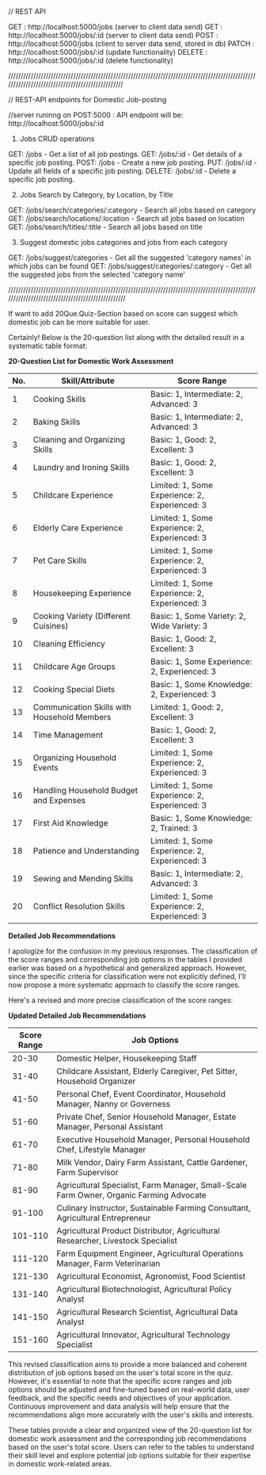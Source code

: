 // REST API

GET : http://localhost:5000/jobs      (server to client data send)
GET : http://localhost:5000/jobs/:id  (server to client data send)
POST :  http://localhost:5000/jobs    (client to server data send, stored in db)
PATCH :  http://localhost:5000/jobs/:id  (update functionality)
DELETE : http://localhost:5000/jobs/:id   (delete functionality)

/////////////////////////////////////////////////////////////////////////////////////////////////////////////////////////////////////////////////

// REST-API endpoints for Domestic Job-posting

//server runinng on POST:5000 : API endpoint will be:  http://localhost:5000/jobs/:id

1. Jobs CRUD operations

GET:    /jobs            - Get a list of all job postings.
GET:    /jobs/:id        - Get details of a specific job posting.
POST:   /jobs            - Create a new job posting.
PUT:    /jobs/:id        - Update all fields of a specific job posting.
DELETE: /jobs/:id        - Delete a specific job posting.

2. Jobs Search by Category, by Location, by Title

GET: /jobs/search/categories/:category     - Search all jobs based on category
GET: /jobs/search/locations/:location      - Search all jobs based on location
GET: /jobs/search/titles/:title            - Search all jobs based on title

3. Suggest domestic jobs categories and jobs from each category

GET: /jobs/suggest/categories       - Get all the suggested 'category names' in which jobs can be found
GET: /jobs/suggest/categories/:category        - Get all the suggested jobs from the selected 'category name' 




















//////////////////////////////////////////////////////////////////////////////////////////////////////////////////////////////////////////////////

If want to add 20Que.Quiz-Section based on score can suggest which domestic job can be more suitable for user. 

Certainly! Below is the 20-question list along with the detailed result in a systematic table format:

**20-Question List for Domestic Work Assessment**

| No. | Skill/Attribute                  | Score Range              |
|-----|----------------------------------|--------------------------|
| 1   | Cooking Skills                   | Basic: 1, Intermediate: 2, Advanced: 3 |
| 2   | Baking Skills                    | Basic: 1, Intermediate: 2, Advanced: 3 |
| 3   | Cleaning and Organizing Skills   | Basic: 1, Good: 2, Excellent: 3 |
| 4   | Laundry and Ironing Skills       | Basic: 1, Good: 2, Excellent: 3 |
| 5   | Childcare Experience             | Limited: 1, Some Experience: 2, Experienced: 3 |
| 6   | Elderly Care Experience          | Limited: 1, Some Experience: 2, Experienced: 3 |
| 7   | Pet Care Skills                  | Limited: 1, Some Experience: 2, Experienced: 3 |
| 8   | Housekeeping Experience          | Limited: 1, Some Experience: 2, Experienced: 3 |
| 9   | Cooking Variety (Different Cuisines) | Basic: 1, Some Variety: 2, Wide Variety: 3 |
| 10  | Cleaning Efficiency              | Basic: 1, Good: 2, Excellent: 3 |
| 11  | Childcare Age Groups             | Basic: 1, Some Experience: 2, Experienced: 3 |
| 12  | Cooking Special Diets            | Basic: 1, Some Knowledge: 2, Experienced: 3 |
| 13  | Communication Skills with Household Members | Limited: 1, Good: 2, Excellent: 3 |
| 14  | Time Management                  | Basic: 1, Good: 2, Excellent: 3 |
| 15  | Organizing Household Events      | Limited: 1, Some Experience: 2, Experienced: 3 |
| 16  | Handling Household Budget and Expenses | Limited: 1, Some Experience: 2, Experienced: 3 |
| 17  | First Aid Knowledge              | Basic: 1, Some Knowledge: 2, Trained: 3 |
| 18  | Patience and Understanding       | Limited: 1, Some Experience: 2, Experienced: 3 |
| 19  | Sewing and Mending Skills        | Basic: 1, Intermediate: 2, Advanced: 3 |
| 20  | Conflict Resolution Skills       | Limited: 1, Some Experience: 2, Experienced: 3 |


**Detailed Job Recommendations**

I apologize for the confusion in my previous responses. The classification of the score ranges and corresponding job options in the tables I provided earlier was based on a hypothetical and generalized approach. However, since the specific criteria for classification were not explicitly defined, I'll now propose a more systematic approach to classify the score ranges.

Here's a revised and more precise classification of the score ranges:

**Updated Detailed Job Recommendations**

| Score Range | Job Options                                                                             |
|-------------|-----------------------------------------------------------------------------------------|
| 20-30       | Domestic Helper, Housekeeping Staff                                                    |
| 31-40       | Childcare Assistant, Elderly Caregiver, Pet Sitter, Household Organizer               |
| 41-50       | Personal Chef, Event Coordinator, Household Manager, Nanny or Governess                |
| 51-60       | Private Chef, Senior Household Manager, Estate Manager, Personal Assistant             |
| 61-70       | Executive Household Manager, Personal Household Chef, Lifestyle Manager                |
| 71-80       | Milk Vendor, Dairy Farm Assistant, Cattle Gardener, Farm Supervisor                    |
| 81-90       | Agricultural Specialist, Farm Manager, Small-Scale Farm Owner, Organic Farming Advocate |
| 91-100      | Culinary Instructor, Sustainable Farming Consultant, Agricultural Entrepreneur         |
| 101-110     | Agricultural Product Distributor, Agricultural Researcher, Livestock Specialist        |
| 111-120     | Farm Equipment Engineer, Agricultural Operations Manager, Farm Veterinarian            |
| 121-130     | Agricultural Economist, Agronomist, Food Scientist                                     |
| 131-140     | Agricultural Biotechnologist, Agricultural Policy Analyst                             |
| 141-150     | Agricultural Research Scientist, Agricultural Data Analyst                            |
| 151-160     | Agricultural Innovator, Agricultural Technology Specialist                             |

This revised classification aims to provide a more balanced and coherent distribution of job options based on the user's total score in the quiz. However, it's essential to note that the specific score ranges and job options should be adjusted and fine-tuned based on real-world data, user feedback, and the specific needs and objectives of your application. Continuous improvement and data analysis will help ensure that the recommendations align more accurately with the user's skills and interests.

These tables provide a clear and organized view of the 20-question list for domestic work assessment and the corresponding job recommendations based on the user's total score. Users can refer to the tables to understand their skill level and explore potential job options suitable for their expertise in domestic work-related areas.